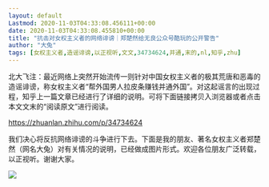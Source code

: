 ```yaml
---
layout: default
Lastmod: 2020-11-03T04:33:08.456111+00:00
date: 2020-11-03T04:33:08.455810+00:00
title: "抗击对女权主义者的网络诽谤｜郑楚然给无良公众号酷玩的公开警告"
author: "大兔"
tags: [女权主义者,造谣诽谤,以正视听,文文,34734624,并通,末的,nl,知乎,zhu]
---
```


北大飞注：最近网络上突然开始流传一则针对中国女权主义者的极其荒唐和恶毒的造谣诽谤，称女权主义者“帮外国男人拉皮条赚钱并通外国”。对这起谣言的出现过程，知乎上一篇文章已经进行了详细的说明。可将下面链接拷贝入浏览器或者点击本文文末的“阅读原文”进行阅读。

https://zhuanlan.zhihu.com/p/34734624

我们决心将反抗网络诽谤的斗争进行下去。下面是我的朋友、著名女权主义者郑楚然（网名大兔）对有关情况的说明，已经做成图片形式。欢迎各位朋友广泛转载，以正视听。谢谢大家。

![](https://images.weserv.nl/?url=https%3A//mmbiz.qpic.cn/mmbiz_jpg/kbqexlSQD1PUoACUCjts7YrCXm0JlbWNX3NQgiaIialPOVueMDCOVErczb4OayLzIDv9PIQ2YJL3UBSmcYCXWDxg/640%3Fwx_fmt%3Djpeg)

